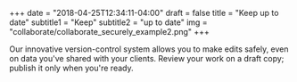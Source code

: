 +++
date = "2018-04-25T12:34:11-04:00"
draft = false
title = "Keep up to date"
subtitle1 = "Keep"
subtitle2 = "up to date"
img = "collaborate/collaborate_securely_example2.png"
+++

Our innovative version-control system allows you to make edits safely, even on data you've shared with your clients. Review your work on a draft copy; publish it only when you're ready.
